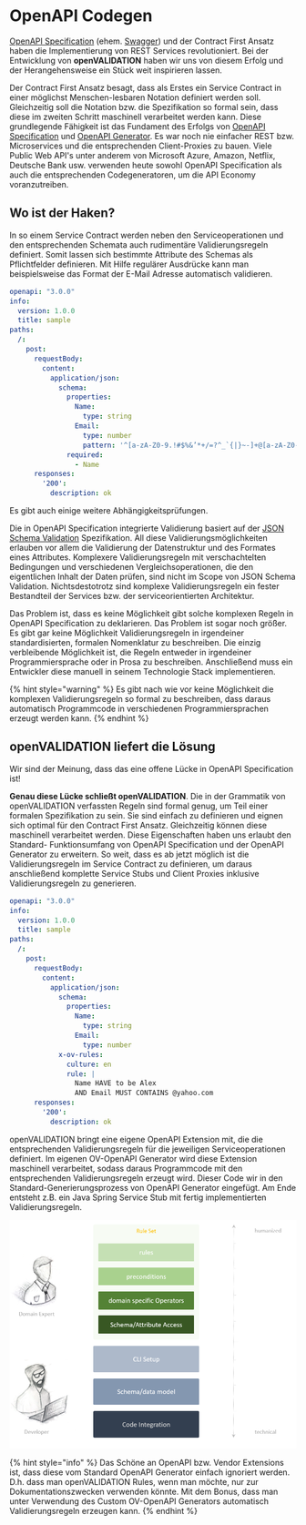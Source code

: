 # OpenAPI Codegen

[OpenAPI Specification](https://github.com/OAI/OpenAPI-Specification) \(ehem. [Swagger](https://swagger.io/)\) und der Contract First Ansatz haben die Implementierung von REST Services revolutioniert. Bei der Entwicklung von **openVALIDATION** haben wir uns von diesem Erfolg und der Herangehensweise ein Stück weit inspirieren lassen. 

Der Contract First Ansatz besagt, dass als Erstes ein Service Contract in einer möglichst Menschen-lesbaren Notation definiert werden soll. Gleichzeitig soll die Notation bzw. die Spezifikation so formal sein, dass diese im zweiten Schritt maschinell verarbeitet werden kann. Diese grundlegende Fähigkeit ist das Fundament des Erfolgs von [OpenAPI Specification](https://github.com/OAI/OpenAPI-Specification) und [OpenAPI Generator](https://openapi-generator.tech/). Es war noch nie einfacher REST bzw. Microservices und die entsprechenden Client-Proxies zu bauen. Viele Public Web API's unter anderem von Microsoft Azure, Amazon, Netflix, Deutsche Bank usw. verwenden heute sowohl OpenAPI Specification als auch die entsprechenden Codegeneratoren, um die API Economy voranzutreiben.



## Wo ist der Haken?

In so einem Service Contract werden neben den Serviceoperationen und den entsprechenden Schemata auch rudimentäre Validierungsregeln definiert. Somit lassen sich bestimmte Attribute des Schemas als Pflichtfelder definieren. Mit Hilfe regulärer Ausdrücke kann man beispielsweise das Format der E-Mail Adresse automatisch validieren. 

```yaml
openapi: "3.0.0"
info:
  version: 1.0.0
  title: sample
paths:
  /:
    post:
      requestBody:
        content:
          application/json:
            schema:
              properties:
                Name:
                  type: string
                Email:
                  type: number
                  pattern: '^[a-zA-Z0-9.!#$%&’*+/=?^_`{|}~-]+@[a-zA-Z0-9-]+(?:\.[a-zA-Z0-9-]+)*$'
              required:
                - Name
      responses:
        '200':
          description: ok

```

Es gibt auch einige weitere Abhängigkeitsprüfungen. 

Die in OpenAPI Specification integrierte Validierung basiert auf der [JSON Schema Validation](https://json-schema.org/latest/json-schema-validation.html) Spezifikation. All diese Validierungsmöglichkeiten erlauben vor allem die Validierung der Datenstruktur und des Formates eines Attributes. Komplexere Validierungsregeln mit verschachtelten Bedingungen und verschiedenen Vergleichsoperationen, die den eigentlichen Inhalt der Daten prüfen, sind nicht im Scope von JSON Schema Validation. Nichtsdestotrotz sind komplexe Validierungsregeln ein fester Bestandteil der Services bzw. der serviceorientierten Architektur. 

Das Problem ist, dass es keine Möglichkeit gibt solche komplexen Regeln in OpenAPI Specification zu deklarieren. Das Problem ist sogar noch größer. Es gibt gar keine Möglichkeit Validierungsregeln in irgendeiner standardisierten, formalen Nomenklatur zu beschreiben. Die einzig verbleibende Möglichkeit ist, die Regeln entweder in irgendeiner Programmiersprache oder in Prosa zu beschreiben. Anschließend muss ein Entwickler diese manuell in seinem Technologie Stack implementieren. 

{% hint style="warning" %}
Es gibt nach wie vor keine Möglichkeit die komplexen Validierungsregeln so formal zu beschreiben, dass daraus automatisch Programmcode in verschiedenen Programmiersprachen erzeugt werden kann.
{% endhint %}



## openVALIDATION liefert die Lösung

Wir sind der Meinung, dass das eine offene Lücke in OpenAPI Specification ist!

**Genau diese Lücke schließt openVALIDATION**. Die in der Grammatik von openVALIDATION verfassten Regeln sind formal genug, um Teil einer formalen Spezifikation zu sein. Sie sind einfach zu definieren und eignen sich optimal für den Contract First Ansatz. Gleichzeitig können diese maschinell verarbeitet werden. Diese Eigenschaften haben uns erlaubt den Standard- Funktionsumfang von OpenAPI Specification und der OpenAPI Generator zu erweitern. So weit, dass es ab jetzt möglich ist die Validierungsregeln im Service Contract zu definieren, um daraus anschließend komplette Service Stubs und Client Proxies inklusive Validierungsregeln zu generieren.

```yaml
openapi: "3.0.0"
info:
  version: 1.0.0
  title: sample
paths:
  /:
    post:
      requestBody:
        content:
          application/json:
            schema:
              properties:
                Name:
                  type: string
                Email:
                  type: number
            x-ov-rules:
              culture: en
              rule: |  
                Name HAVE to be Alex
                AND Email MUST CONTAINS @yahoo.com
      responses:
        '200':
          description: ok
```

openVALIDATION bringt eine eigene OpenAPI Extension mit, die die entsprechenden Validierungsregeln für die jeweiligen Serviceoperationen definiert. Im eigenen OV-OpenAPI Generator wird diese Extension maschinell verarbeitet, sodass daraus  Programmcode mit den entsprechenden Validierungsregeln erzeugt wird. Dieser Code wir in den Standard-Generierungsprozess von OpenAPI Generator eingefügt. Am Ende entsteht z.B. ein Java Spring Service Stub mit fertig implementierten Validierungsregeln.   


![Custom openVALIDATION-OpenAPI Generator erm&#xF6;glicht Generierung von Validierungsregeln.](../.gitbook/assets/image%20%2821%29.png)



{% hint style="info" %}
Das Schöne an OpenAPI bzw. Vendor Extensions ist, dass diese vom Standard OpenAPI Generator einfach ignoriert werden. D.h. dass man openVALIDATION Rules, wenn man möchte, nur zur Dokumentationszwecken verwenden könnte. Mit dem Bonus, dass man unter Verwendung des Custom OV-OpenAPI Generators automatisch Validierungsregeln erzeugen kann.
{% endhint %}





